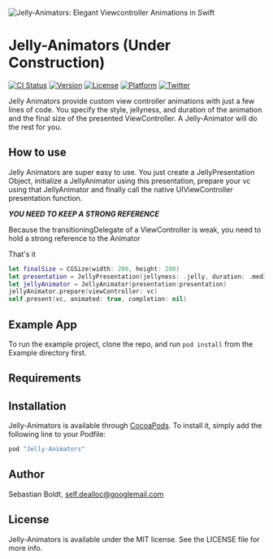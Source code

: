 ![Jelly-Animators: Elegant Viewcontroller Animations in Swift](https://raw.githubusercontent.com/SebastianBoldt/Jelly-Animators/develop/Github/Jelly-Animators.png)

# Jelly-Animators (Under Construction)
[![CI Status](https://travis-ci.org/SebastianBoldt/Jelly-Animators.svg?style=flat)](https://travis-ci.org/SebastianBoldt/Jelly-Animators)
[![Version](https://img.shields.io/cocoapods/v/Jelly-Animators.svg?style=flat)](http://cocoapods.org/pods/Jelly-Animators)
[![License](https://img.shields.io/cocoapods/l/Jelly-Animators.svg?style=flat)](http://cocoapods.org/pods/Jelly-Animators)
[![Platform](https://img.shields.io/cocoapods/p/Jelly-Animators.svg?style=flat)](http://cocoapods.org/pods/Jelly-Animators)
[![Twitter](https://img.shields.io/badge/twitter-@sebastianboldt-blue.svg?style=flat)](http://twitter.com/sebastianboldt)

Jelly Animators provide custom view controller animations with just a few lines of code.
You specify the style, jellyness, and duration of the animation and the final size of the presented ViewController.
A Jelly-Animator will do the rest for you.

## How to use 

Jelly Animators are super easy to use. You just create a JellyPresentation Object,
initialize a JellyAnimator using this presentation, prepare your vc using that JellyAnimator 
and finally call the native UIViewController presentation function.

***YOU NEED TO KEEP A STRONG REFERENCE***

Because the transitioningDelegate of a ViewController is weak, you need to 
hold a strong reference to the Animator

That's it

```swift
let finalSize = CGSize(width: 200, height: 200)
let presentation = JellyPresentation(jellyness: .jelly, duration: .medium, direction: .left, style: .slidein, sizeForViewController: finalSize)
let jellyAnimator = JellyAnimator(presentation:presentation)
jellyAnimator.prepare(viewController: vc)
self.present(vc, animated: true, completion: nil)
```

## Example App

To run the example project, clone the repo, and run `pod install` from the Example directory first.

## Requirements

## Installation

Jelly-Animators is available through [CocoaPods](http://cocoapods.org). To install
it, simply add the following line to your Podfile:

```ruby
pod "Jelly-Animators"
```

## Author

Sebastian Boldt, self.dealloc@googlemail.com

## License

Jelly-Animators is available under the MIT license. See the LICENSE file for more info.

